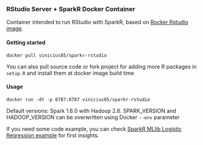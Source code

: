 ### RStudio Server + SparkR Docker Container

Container intended to run RStudio with SparkR, based on [Rocker Rstudio image](https://hub.docker.com/r/rocker/rstudio/).


#### Getting started

```
docker pull vinicius85/sparkr-rstudio
``` 

You can also pull source code or fork project for adding more R packages in `setup.R` and install them at docker image build time


#### Usage

```
docker run -dt -p 8787:8787 vinicius85/sparkr-rstudio
```

Default versions: Spark 1.6.0 with Hadoop 2.6. SPARK_VERSION and HADOOP_VERSION can be overwritten using Docker `--env` parameter

If you need some code example, you can check [SparkR MLlib Logistic Regression example](http://rpubs.com/tcosta/sparkr-glm) for first insights.